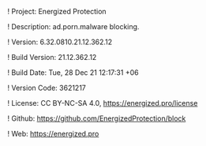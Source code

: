 ! Project: Energized Protection

! Description: ad.porn.malware blocking.

! Version: 6.32.0810.21.12.362.12

! Build Version: 21.12.362.12

! Build Date: Tue, 28 Dec 21 12:17:31 +06

! Version Code: 3621217

! License: CC BY-NC-SA 4.0, https://energized.pro/license

! Github: https://github.com/EnergizedProtection/block

! Web: https://energized.pro
